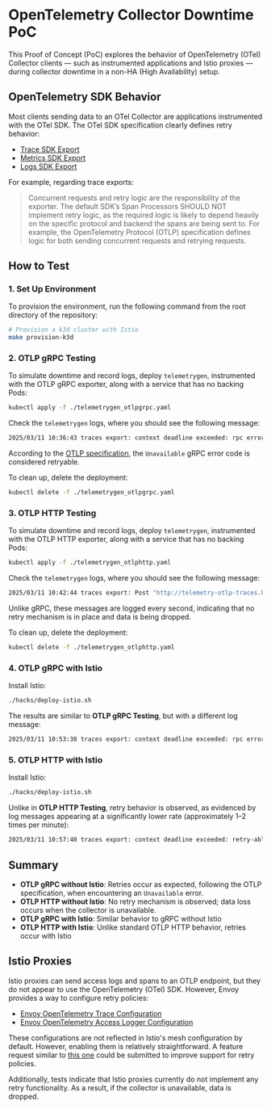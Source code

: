 # OpenTelemetry Collector Downtime PoC

This Proof of Concept (PoC) explores the behavior of OpenTelemetry (OTel) Collector clients — such as instrumented applications and Istio proxies — during collector downtime in a non-HA (High Availability) setup.

## OpenTelemetry SDK Behavior

Most clients sending data to an OTel Collector are applications instrumented with the OTel SDK. The OTel SDK specification clearly defines retry behavior:

- [Trace SDK Export](https://opentelemetry.io/docs/specs/otel/trace/sdk/#exportbatch)
- [Metrics SDK Export](https://opentelemetry.io/docs/specs/otel/metrics/sdk/#exportbatch)
- [Logs SDK Export](https://opentelemetry.io/docs/specs/otel/logs/sdk/#export)

For example, regarding trace exports:
> Concurrent requests and retry logic are the responsibility of the exporter. The default SDK’s Span Processors SHOULD NOT implement retry logic, as the required logic is likely to depend heavily on the specific protocol and backend the spans are being sent to. For example, the OpenTelemetry Protocol (OTLP) specification defines logic for both sending concurrent requests and retrying requests.


## How to Test

### 1. Set Up Environment

To provision the environment, run the following command from the root directory of the repository:

```bash
# Provision a k3d cluster with Istio
make provision-k3d
```

### 2. OTLP gRPC Testing

To simulate downtime and record logs, deploy `telemetrygen`, instrumented with the OTLP gRPC exporter, along with a service that has no backing Pods:

```bash
kubectl apply -f ./telemetrygen_otlpgrpc.yaml
```

Check the `telemetrygen` logs, where you should see the following message:

```bash
2025/03/11 10:36:43 traces export: context deadline exceeded: rpc error: code = Unavailable desc = connection error: desc = "transport: Error while dialing: dial tcp 10.43.93.51:4317: connect: connection refused"
```

According to the [OTLP specification](https://opentelemetry.io/docs/specs/otlp/), the `Unavailable` gRPC error code is considered retryable.

To clean up, delete the deployment:

```bash
kubectl delete -f ./telemetrygen_otlpgrpc.yaml
```

### 3. OTLP HTTP Testing

To simulate downtime and record logs, deploy `telemetrygen`, instrumented with the OTLP HTTP exporter, along with a service that has no backing Pods:

```bash
kubectl apply -f ./telemetrygen_otlphttp.yaml
```

Check the `telemetrygen` logs, where you should see the following message:

```bash
2025/03/11 10:42:44 traces export: Post "http://telemetry-otlp-traces.kyma-system:4318/v1/traces": dial tcp 10.43.48.18:4318: connect: connection refused
```

Unlike gRPC, these messages are logged every second, indicating that no retry mechanism is in place and data is being dropped.

To clean up, delete the deployment:

```bash
kubectl delete -f ./telemetrygen_otlphttp.yaml
```

### 4. OTLP gRPC with Istio

Install Istio:

```bash
./hacks/deploy-istio.sh
```

The results are similar to **OTLP gRPC Testing**, but with a different log message:

```bash
2025/03/11 10:53:38 traces export: context deadline exceeded: rpc error: code = Unavailable desc = no healthy upstream
```

### 5. OTLP HTTP with Istio

Install Istio:

```bash
./hacks/deploy-istio.sh
```

Unlike in **OTLP HTTP Testing**, retry behavior is observed, as evidenced by log messages appearing at a significantly lower rate (approximately 1–2 times per minute):

```bash
2025/03/11 10:57:40 traces export: context deadline exceeded: retry-able request failure: body: no healthy upstream
```

## Summary

- **OTLP gRPC without Istio**: Retries occur as expected, following the OTLP specification, when encountering an `Unavailable` error.
- **OTLP HTTP without Istio**: No retry mechanism is observed; data loss occurs when the collector is unavailable.
- **OTLP gRPC with Istio**: Similar behavior to gRPC without Istio
- **OTLP HTTP with Istio**: Unlike standard OTLP HTTP behavior, retries occur with Istio

## Istio Proxies  

Istio proxies can send access logs and spans to an OTLP endpoint, but they do not appear to use the OpenTelemetry (OTel) SDK. However, Envoy provides a way to configure retry policies:  

- [Envoy OpenTelemetry Trace Configuration](https://www.envoyproxy.io/docs/envoy/latest/api-v3/config/trace/v3/opentelemetry.proto.html)  
- [Envoy OpenTelemetry Access Logger Configuration](https://www.envoyproxy.io/docs/envoy/latest/api-v3/extensions/access_loggers/open_telemetry/v3/logs_service.proto)  

These configurations are not reflected in Istio's mesh configuration by default. However, enabling them is relatively straightforward. A feature request similar to [this one](https://github.com/istio/istio/issues/52873) could be submitted to improve support for retry policies.  

Additionally, tests indicate that Istio proxies currently do not implement any retry functionality. As a result, if the collector is unavailable, data is dropped.  
